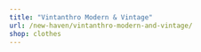 ```yaml
---
title: "Vintanthro Modern & Vintage"
url: /new-haven/vintanthro-modern-and-vintage/
shop: clothes
---
```

